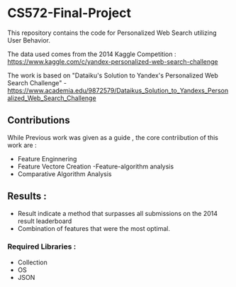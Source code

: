 # CS572-Final-Project

This repository contains the code for Personalized Web Search utilizing User Behavior. 

The data used comes from the 2014 Kaggle Competition : https://www.kaggle.com/c/yandex-personalized-web-search-challenge

The work is based on "Dataiku's Solution to Yandex's Personalized Web Search Challenge" - https://www.academia.edu/9872579/Dataikus_Solution_to_Yandexs_Personalized_Web_Search_Challenge

## Contributions
While Previous work was given as a guide , the core contriibution of this work are : 
- Feature Enginnering 
- Feature Vectore Creation 
-Feature-algorithm analysis
- Comparative Algorithm Analysis 


## Results : 
- Result indicate a method that surpasses all submissions on the 2014 result leaderboard 
- Combination of features that were the most optimal. 

### Required Libraries : 
- Collection 
- OS 
- JSON 
